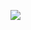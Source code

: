 <!--
id: 4847690027
link: http://jreed91.tumblr.com/post/4847690027/friday-theme-song
slug: friday-theme-song
date: Fri Apr 22 2011 17:27:09 GMT-0500 (CDT)
publish: 2011-04-022
tags: kanye, west, kid, cudi, christian dior denim flow, pusha t, john legend, good, music
title: Friday theme song
-->


![](http://31.media.tumblr.com/tumblr_lk2rpe0XoR1qi8pkco1_1280.jpg)

